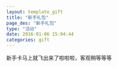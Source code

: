 ```yaml
---
layout: template_gift
title: "新手礼包"
page_des: "新手礼包"
type: "活动"
date: 2016-01-06 15:04:44
categories: gift
---
```

新手卡马上就飞出来了啦啦啦，客观稍等等等
